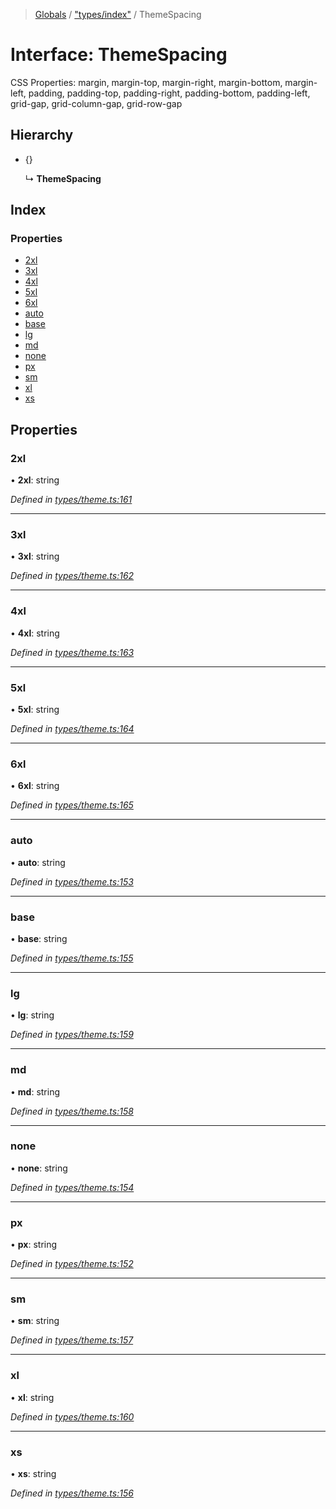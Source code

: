 > [Globals](../README.md) / ["types/index"](../modules/_types_index_.md) / ThemeSpacing

# Interface: ThemeSpacing

CSS Properties: margin, margin-top, margin-right, margin-bottom, margin-left,
padding, padding-top, padding-right, padding-bottom, padding-left,
grid-gap, grid-column-gap, grid-row-gap

## Hierarchy

* {}

  ↳ **ThemeSpacing**

## Index

### Properties

* [2xl](_types_index_.themespacing.md#2xl)
* [3xl](_types_index_.themespacing.md#3xl)
* [4xl](_types_index_.themespacing.md#4xl)
* [5xl](_types_index_.themespacing.md#5xl)
* [6xl](_types_index_.themespacing.md#6xl)
* [auto](_types_index_.themespacing.md#auto)
* [base](_types_index_.themespacing.md#base)
* [lg](_types_index_.themespacing.md#lg)
* [md](_types_index_.themespacing.md#md)
* [none](_types_index_.themespacing.md#none)
* [px](_types_index_.themespacing.md#px)
* [sm](_types_index_.themespacing.md#sm)
* [xl](_types_index_.themespacing.md#xl)
* [xs](_types_index_.themespacing.md#xs)

## Properties

### 2xl

•  **2xl**: string

*Defined in [types/theme.ts:161](https://github.com/kenoxa/beamwind/blob/main/packages/beamwind/src/types/theme.ts#L161)*

___

### 3xl

•  **3xl**: string

*Defined in [types/theme.ts:162](https://github.com/kenoxa/beamwind/blob/main/packages/beamwind/src/types/theme.ts#L162)*

___

### 4xl

•  **4xl**: string

*Defined in [types/theme.ts:163](https://github.com/kenoxa/beamwind/blob/main/packages/beamwind/src/types/theme.ts#L163)*

___

### 5xl

•  **5xl**: string

*Defined in [types/theme.ts:164](https://github.com/kenoxa/beamwind/blob/main/packages/beamwind/src/types/theme.ts#L164)*

___

### 6xl

•  **6xl**: string

*Defined in [types/theme.ts:165](https://github.com/kenoxa/beamwind/blob/main/packages/beamwind/src/types/theme.ts#L165)*

___

### auto

•  **auto**: string

*Defined in [types/theme.ts:153](https://github.com/kenoxa/beamwind/blob/main/packages/beamwind/src/types/theme.ts#L153)*

___

### base

•  **base**: string

*Defined in [types/theme.ts:155](https://github.com/kenoxa/beamwind/blob/main/packages/beamwind/src/types/theme.ts#L155)*

___

### lg

•  **lg**: string

*Defined in [types/theme.ts:159](https://github.com/kenoxa/beamwind/blob/main/packages/beamwind/src/types/theme.ts#L159)*

___

### md

•  **md**: string

*Defined in [types/theme.ts:158](https://github.com/kenoxa/beamwind/blob/main/packages/beamwind/src/types/theme.ts#L158)*

___

### none

•  **none**: string

*Defined in [types/theme.ts:154](https://github.com/kenoxa/beamwind/blob/main/packages/beamwind/src/types/theme.ts#L154)*

___

### px

•  **px**: string

*Defined in [types/theme.ts:152](https://github.com/kenoxa/beamwind/blob/main/packages/beamwind/src/types/theme.ts#L152)*

___

### sm

•  **sm**: string

*Defined in [types/theme.ts:157](https://github.com/kenoxa/beamwind/blob/main/packages/beamwind/src/types/theme.ts#L157)*

___

### xl

•  **xl**: string

*Defined in [types/theme.ts:160](https://github.com/kenoxa/beamwind/blob/main/packages/beamwind/src/types/theme.ts#L160)*

___

### xs

•  **xs**: string

*Defined in [types/theme.ts:156](https://github.com/kenoxa/beamwind/blob/main/packages/beamwind/src/types/theme.ts#L156)*
